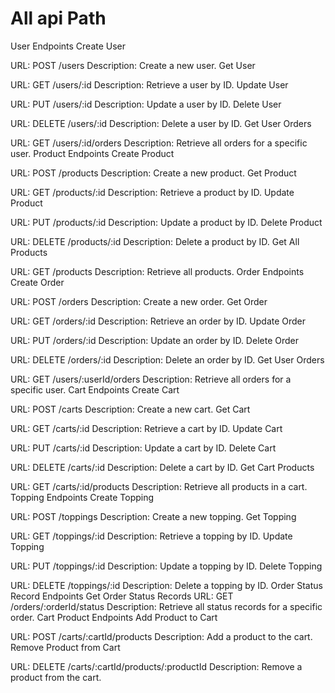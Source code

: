 #  All api Path

User Endpoints
Create User

URL: POST /users
Description: Create a new user.
Get User

URL: GET /users/:id
Description: Retrieve a user by ID.
Update User

URL: PUT /users/:id
Description: Update a user by ID.
Delete User

URL: DELETE /users/:id
Description: Delete a user by ID.
Get User Orders

URL: GET /users/:id/orders
Description: Retrieve all orders for a specific user.
Product Endpoints
Create Product

URL: POST /products
Description: Create a new product.
Get Product

URL: GET /products/:id
Description: Retrieve a product by ID.
Update Product

URL: PUT /products/:id
Description: Update a product by ID.
Delete Product

URL: DELETE /products/:id
Description: Delete a product by ID.
Get All Products

URL: GET /products
Description: Retrieve all products.
Order Endpoints
Create Order

URL: POST /orders
Description: Create a new order.
Get Order

URL: GET /orders/:id
Description: Retrieve an order by ID.
Update Order

URL: PUT /orders/:id
Description: Update an order by ID.
Delete Order

URL: DELETE /orders/:id
Description: Delete an order by ID.
Get User Orders

URL: GET /users/:userId/orders
Description: Retrieve all orders for a specific user.
Cart Endpoints
Create Cart

URL: POST /carts
Description: Create a new cart.
Get Cart

URL: GET /carts/:id
Description: Retrieve a cart by ID.
Update Cart

URL: PUT /carts/:id
Description: Update a cart by ID.
Delete Cart

URL: DELETE /carts/:id
Description: Delete a cart by ID.
Get Cart Products

URL: GET /carts/:id/products
Description: Retrieve all products in a cart.
Topping Endpoints
Create Topping

URL: POST /toppings
Description: Create a new topping.
Get Topping

URL: GET /toppings/:id
Description: Retrieve a topping by ID.
Update Topping

URL: PUT /toppings/:id
Description: Update a topping by ID.
Delete Topping

URL: DELETE /toppings/:id
Description: Delete a topping by ID.
Order Status Record Endpoints
Get Order Status Records
URL: GET /orders/:orderId/status
Description: Retrieve all status records for a specific order.
Cart Product Endpoints
Add Product to Cart

URL: POST /carts/:cartId/products
Description: Add a product to the cart.
Remove Product from Cart

URL: DELETE /carts/:cartId/products/:productId
Description: Remove a product from the cart.
